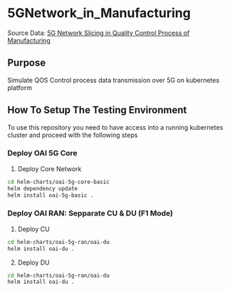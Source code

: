 # 5GNetwork_in_Manufacturing

Source Data: [5G Network Slicing in Quality Control Process of Manufacturing](reports/5G_in_Defect_Inspection_Facility_250506.pdf)

## Purpose

Simulate QOS Control process data transmission over 5G on kubernetes platform

## How To Setup The Testing Environment

To use this repository you need to have access into a running kubernetes cluster and proceed with the following steps

### Deploy OAI 5G Core 

1. Deploy Core Network 
  ```bash
  cd helm-charts/oai-5g-core-basic
  helm dependency update
  helm install oai-5g-basic .
  ```

### Deploy OAI RAN: Sepparate CU & DU (F1 Mode)

1. Deploy CU
  ```bash
  cd helm-charts/oai-5g-ran/oai-du
  helm install oai-du .
  ```

2. Deploy DU
  ```bash
  cd helm-charts/oai-5g-ran/oai-du
  helm install oai-du .
  ```

